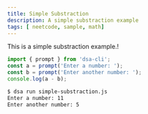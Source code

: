```yaml
---
title: Simple Substraction
description: A simple substraction example
tags: [ neetcode, sample, math]
---
```


This is  a simple substraction example.!

```js
import { prompt } from 'dsa-cli';
const a = prompt('Enter a number: ');
const b = prompt('Enter another number: ');
console.log(a - b);
```

```bash
$ dsa run simple-substraction.js
Enter a number: 11
Enter another number: 5
```